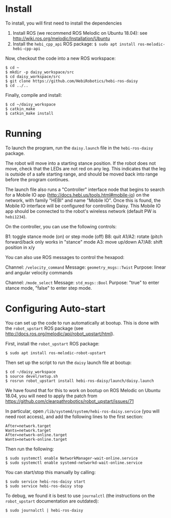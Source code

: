 # Install

To install, you will first need to install the dependencies

1. Install ROS (we recommend ROS Melodic on Ubuntu 18.04): see http://wiki.ros.org/melodic/Installation/Ubuntu
2. Install the `hebi_cpp_api` ROS package:
`$ sudo apt install ros-melodic-hebi-cpp-api`

Now, checkout the code into a new ROS workspace:

```
$ cd ~
$ mkdir -p daisy_workspace/src
$ cd daisy_workspace/src
$ git clone https://github.com/HebiRobotics/hebi-ros-daisy
$ cd ../..
```

Finally, compile and install:

```
$ cd ~/daisy_workspace
$ catkin_make
$ catkin_make install
```

# Running

To launch the program, run the `daisy.launch` file in the `hebi-ros-daisy` package.

The robot will move into a starting stance position.  If the robot does not move, check that the LEDs are not red on any leg.  This indicates that the leg is outside of a safe starting range, and should be moved back into range before the program continues.

The launch file also runs a "Controller" interface node that begins to search for a Mobile IO app (http://docs.hebi.us/tools.html#mobile-io) on the network, with family "HEBI" and name "Mobile IO".  Once this is found, the Mobile IO interface will be configured for controlling Daisy.  This Mobile IO app should be connected to the robot's wireless network (default PW is `hebi1234`).

On the controller, you can use the following controls:

B1: toggle stance mode (on) or step mode (off)
B8: quit
A1/A2: rotate (pitch forward/back only works in "stance" mode
A3: move up/down
A7/A8: shift position in x/y

You can also use ROS messages to control the hexapod:
  
Channel: `/velocity_command`
Message: `geometry_msgs::Twist`
Purpose: linear and angular velocity commands

Channel: `/mode_select`
Message: `std_msgs::Bool`
Purpose: "true" to enter stance mode, "false" to enter step mode.

# Configuring Auto-start

You can set up the code to run automatically at bootup.  This is done with the `robot_upstart` ROS package (see http://docs.ros.org/melodic/api/robot_upstart/html).

First, install the `robot_upstart` ROS package:

```
$ sudo apt install ros-melodic-robot-upstart
```

Then set up the script to run the `daisy` launch file at bootup:

```
$ cd ~/daisy_workspace
$ source devel/setup.sh
$ rosrun robot_upstart install hebi-ros-daisy/launch/daisy.launch
```

We have found that for this to work on bootup on ROS Melodic on Ubuntu 18.04, you will need to apply the patch from
https://github.com/clearpathrobotics/robot_upstart/issues/71

In particular, open `/lib/systemd/system/hebi-ros-daisy.service` (you will need root access), and add the following lines to the first section:
```
After=network.target
Wants=network.target
After=network-online.target
Wants=network-online.target
```

Then run the following:
```
$ sudo systemctl enable NetworkManager-wait-online.service
$ sudo systemctl enable systemd-networkd-wait-online.service
```

You can start/stop this manually by calling:
```
$ sudo service hebi-ros-daisy start
$ sudo service hebi-ros-daisy stop
```

To debug, we found it is best to use `journalctl` (the instructions on the `robot_upstart` documentation are outdated):

```
$ sudo journalctl | hebi-ros-daisy
```

